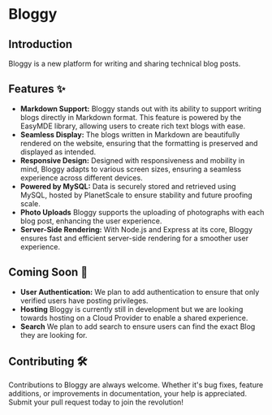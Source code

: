 # Bloggy
## Introduction

Bloggy is a new platform for writing and sharing technical blog posts.

## Features :sparkles:

* **Markdown Support:** Bloggy stands out with its ability to support writing blogs directly in Markdown format. This feature is powered by the EasyMDE library, allowing users to create rich text blogs with ease.
* **Seamless Display:** The blogs written in Markdown are beautifully rendered on the website, ensuring that the formatting is preserved and displayed as intended.
* **Responsive Design:** Designed with responsiveness and mobility in mind, Bloggy adapts to various screen sizes, ensuring a seamless experience across different devices.
* **Powered by MySQL:** Data is securely stored and retrieved using MySQL, hosted by PlanetScale to ensure stability and future proofing scale.
* **Photo Uploads** Bloggy supports the uploading of photographs with each blog post, enhancing the user experience.
* **Server-Side Rendering:** With Node.js and Express at its core, Bloggy ensures fast and efficient server-side rendering for a smoother user experience.

## Coming Soon :eyes:

* **User Authentication:** We plan to add authentication to ensure that only verified users have posting privileges.
* **Hosting** Bloggy is currently still in development but we are looking towards hosting on a Cloud Provider to enable a shared experience.
* **Search** We plan to add search to ensure users can find the exact Blog they are looking for.

## Contributing :hammer_and_wrench:

Contributions to Bloggy are always welcome. Whether it's bug fixes, feature additions, or improvements in documentation, your help is appreciated. Submit your pull request today to join the revolution!
